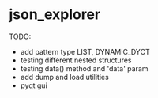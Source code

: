 json_explorer
=============

TODO:
* add pattern type LIST, DYNAMIC_DYCT
* testing different nested structures
* testing data() method and 'data' param
* add dump and load utilities
* pyqt gui